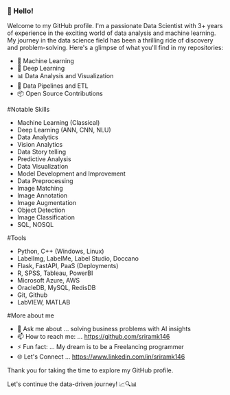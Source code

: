 ### 👋 Hello! 

Welcome to my GitHub profile. I'm a passionate Data Scientist with 3+ years of experience in the exciting world of data analysis and machine learning. My journey in the data science field has been a thrilling ride of discovery and problem-solving. Here's a glimpse of what you'll find in my repositories:

- 🤖 Machine Learning
- 🧠 Deep Learning
- 📊 Data Analysis and Visualization
- 🔗 Data Pipelines and ETL
- 📦 Open Source Contributions

#Notable Skills
- Machine Learning (Classical)
- Deep Learning (ANN, CNN, NLU)
- Data Analytics
- Vision Analytics
- Data Story telling
- Predictive Analysis
- Data Visualization
- Model Development and Improvement
- Data Preprocessing
- Image Matching
- Image Annotation
- Image Augmentation
- Object Detection
- Image Classification
- SQL, NOSQL

#Tools
- Python, C++ (Windows, Linux)
- LabelImg, LabelMe, Label Studio, Doccano
- Flask, FastAPI, PaaS (Deployments)
- R, SPSS, Tableau, PowerBI
- Microsoft Azure, AWS
- OracleDB, MySQL, RedisDB          
- Git, Github
- LabVIEW, MATLAB

#More about me
- 💬 Ask me about ... solving business problems with AI insights
- 📫 How to reach me: ... https://github.com/sriramk146
- ⚡ Fun fact: ... My dream is to be a Freelancing programmer
- 🌐 Let's Connect ... https://www.linkedin.com/in/sriramk146


Thank you for taking the time to explore my GitHub profile.

Let's continue the data-driven journey! 📈🔍📊
